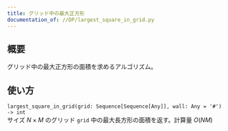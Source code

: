 ```yaml
---
title: グリッド中の最大正方形
documentation_of: //DP/largest_square_in_grid.py
---
```


## 概要
グリッド中の最大正方形の面積を求めるアルゴリズム。

## 使い方
`largest_square_in_grid(grid: Sequence[Sequence[Any]], wall: Any = '#') -> int`  
サイズ $N \times M$ のグリッド `grid` 中の最大長方形の面積を返す。計算量 $O(NM)$
